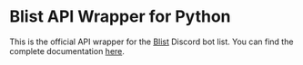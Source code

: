 # Blist API Wrapper for Python

This is the official API wrapper for the [Blist](https://blist.xyz) Discord bot list. You can find the complete documentation [here](https://github.com/joshuapatel/blist-wrapper/blob/master/README.md).